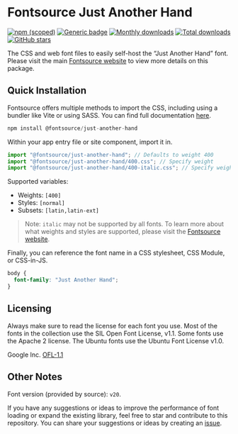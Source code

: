 # Fontsource Just Another Hand

[![npm (scoped)](https://img.shields.io/npm/v/@fontsource/just-another-hand?color=brightgreen)](https://www.npmjs.com/package/@fontsource/just-another-hand) [![Generic badge](https://img.shields.io/badge/fontsource-passing-brightgreen)](https://github.com/fontsource/fontsource) [![Monthly downloads](https://badgen.net/npm/dm/@fontsource/just-another-hand)](https://github.com/fontsource/fontsource) [![Total downloads](https://badgen.net/npm/dt/@fontsource/just-another-hand)](https://github.com/fontsource/fontsource) [![GitHub stars](https://img.shields.io/github/stars/fontsource/fontsource.svg?style=social&label=Star)](https://github.com/fontsource/fontsource/stargazers)

The CSS and web font files to easily self-host the “Just Another Hand” font. Please visit the main [Fontsource website](https://fontsource.org/fonts/just-another-hand) to view more details on this package.

## Quick Installation

Fontsource offers multiple methods to import the CSS, including using a bundler like Vite or using SASS. You can find full documentation [here](https://fontsource.org/docs/getting-started/introduction).

```javascript
npm install @fontsource/just-another-hand
```

Within your app entry file or site component, import it in.

```javascript
import "@fontsource/just-another-hand"; // Defaults to weight 400
import "@fontsource/just-another-hand/400.css"; // Specify weight
import "@fontsource/just-another-hand/400-italic.css"; // Specify weight and style
```

Supported variables:
- Weights: `[400]`
- Styles: `[normal]`
- Subsets: `[latin,latin-ext]`

> Note: `italic` may not be supported by all fonts. To learn more about what weights and styles are supported, please visit the [Fontsource website](https://fontsource.org/fonts/just-another-hand).

Finally, you can reference the font name in a CSS stylesheet, CSS Module, or CSS-in-JS.

```css
body {
  font-family: "Just Another Hand";
}
```

## Licensing
Always make sure to read the license for each font you use. Most of the fonts in the collection use the SIL Open Font License, v1.1. Some fonts use the Apache 2 license. The Ubuntu fonts use the Ubuntu Font License v1.0.

Google Inc.
[OFL-1.1](http://scripts.sil.org/OFL)

## Other Notes
Font version (provided by source): `v20`.

If you have any suggestions or ideas to improve the performance of font loading or expand the existing library, feel free to star and contribute to this repository. You can share your suggestions or ideas by creating an [issue](https://github.com/fontsource/fontsource/issues).